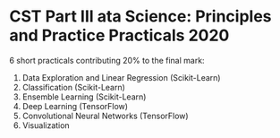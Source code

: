 # CST Part III ata Science: Principles and Practice Practicals 2020

6 short practicals contributing 20% to the final mark:

1. Data Exploration and Linear Regression (Scikit-Learn)
2. Classification (Scikit-Learn)
3. Ensemble Learning (Scikit-Learn)
4. Deep Learning (TensorFlow)
5. Convolutional Neural Networks (TensorFlow)
6. Visualization
